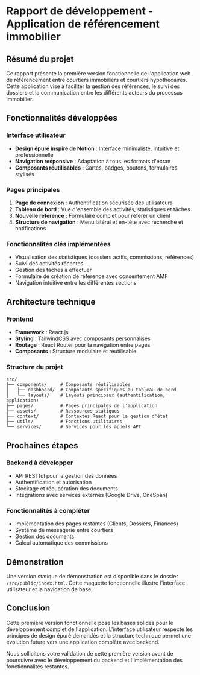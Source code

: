 # Rapport de développement - Application de référencement immobilier

## Résumé du projet

Ce rapport présente la première version fonctionnelle de l'application web de référencement entre courtiers immobiliers et courtiers hypothécaires. Cette application vise à faciliter la gestion des références, le suivi des dossiers et la communication entre les différents acteurs du processus immobilier.

## Fonctionnalités développées

### Interface utilisateur
- **Design épuré inspiré de Notion** : Interface minimaliste, intuitive et professionnelle
- **Navigation responsive** : Adaptation à tous les formats d'écran
- **Composants réutilisables** : Cartes, badges, boutons, formulaires stylisés

### Pages principales
1. **Page de connexion** : Authentification sécurisée des utilisateurs
2. **Tableau de bord** : Vue d'ensemble des activités, statistiques et tâches
3. **Nouvelle référence** : Formulaire complet pour référer un client
4. **Structure de navigation** : Menu latéral et en-tête avec recherche et notifications

### Fonctionnalités clés implémentées
- Visualisation des statistiques (dossiers actifs, commissions, références)
- Suivi des activités récentes
- Gestion des tâches à effectuer
- Formulaire de création de référence avec consentement AMF
- Navigation intuitive entre les différentes sections

## Architecture technique

### Frontend
- **Framework** : React.js
- **Styling** : TailwindCSS avec composants personnalisés
- **Routage** : React Router pour la navigation entre pages
- **Composants** : Structure modulaire et réutilisable

### Structure du projet
```
src/
├── components/     # Composants réutilisables
│   ├── dashboard/  # Composants spécifiques au tableau de bord
│   └── layouts/    # Layouts principaux (authentification, application)
├── pages/          # Pages principales de l'application
├── assets/         # Ressources statiques
├── context/        # Contextes React pour la gestion d'état
├── utils/          # Fonctions utilitaires
└── services/       # Services pour les appels API
```

## Prochaines étapes

### Backend à développer
- API RESTful pour la gestion des données
- Authentification et autorisation
- Stockage et récupération des documents
- Intégrations avec services externes (Google Drive, OneSpan)

### Fonctionnalités à compléter
- Implémentation des pages restantes (Clients, Dossiers, Finances)
- Système de messagerie entre courtiers
- Gestion des documents
- Calcul automatique des commissions

## Démonstration

Une version statique de démonstration est disponible dans le dossier `/src/public/index.html`. Cette maquette fonctionnelle illustre l'interface utilisateur et la navigation de base.

## Conclusion

Cette première version fonctionnelle pose les bases solides pour le développement complet de l'application. L'interface utilisateur respecte les principes de design épuré demandés et la structure technique permet une évolution future vers une application complète avec backend.

Nous sollicitons votre validation de cette première version avant de poursuivre avec le développement du backend et l'implémentation des fonctionnalités restantes.
